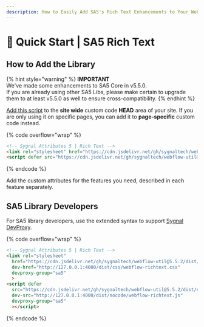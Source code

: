 ```yaml
---
description: How to Easily Add SA5's Rich Text Enhancements to Your Webflow Site
---
```


# 🚀 Quick Start | SA5 Rich Text

## How to Add the Library  <a href="#step-1---add-the-library" id="step-1---add-the-library"></a>

{% hint style="warning" %}
**IMPORTANT** \
We've made some enhancements to SA5 Core in v5.5.0. \
If you are already using other SA5 Libs, please make certain to upgrade them to at least v5.5.0 as well to ensure cross-compatibility.&#x20;
{% endhint %}

[Add this script](../overview/how-to-add-custom-code.md) to the **site wide** custom code **HEAD** area of your site. If you are only using it on specific pages, you can add it to **page-specific** custom code instead.

{% code overflow="wrap" %}
```html
<!-- Sygnal Attributes 5 | Rich Text --> 
<link rel="stylesheet" href="https://cdn.jsdelivr.net/gh/sygnaltech/webflow-util@5.5.2/dist/css/webflow-richtext.css"> 
<script defer src="https://cdn.jsdelivr.net/gh/sygnaltech/webflow-util@5.5.2/dist/nocode/webflow-richtext.js"></script>
```
{% endcode %}

Add the custom attributes for the features you need, described in each feature separately. &#x20;

## SA5 Library Developers

For SA5 library developers, use the extended syntax to support [Sygnal DevProxy](https://engine.sygnal.com/devproxy).&#x20;

{% code overflow="wrap" %}
```html
<!-- Sygnal Attributes 5 | Rich Text --> 
<link rel="stylesheet" 
  href="https://cdn.jsdelivr.net/gh/sygnaltech/webflow-util@5.5.2/dist/css/webflow-richtext.css"
  dev-href="http://127.0.0.1:4000/dist/css/webflow-richtext.css"
  devproxy-group="sa5"
  > 
<script defer 
  src="https://cdn.jsdelivr.net/gh/sygnaltech/webflow-util@5.5.2/dist/nocode/webflow-richtext.js" 
  dev-src="http://127.0.0.1:4000/dist/nocode/webflow-richtext.js"
  devproxy-group="sa5"
  ></script>
```
{% endcode %}















